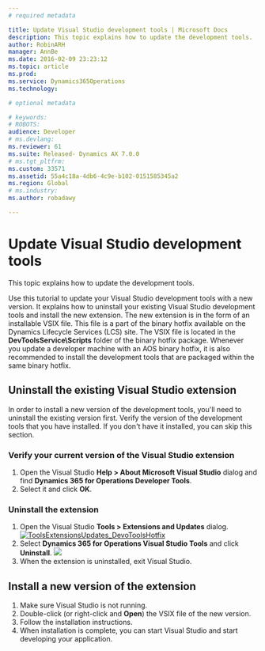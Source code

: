 ```yaml
---
# required metadata

title: Update Visual Studio development tools | Microsoft Docs
description: This topic explains how to update the development tools.
author: RobinARH
manager: AnnBe
ms.date: 2016-02-09 23:23:12
ms.topic: article
ms.prod: 
ms.service: Dynamics365Operations
ms.technology: 

# optional metadata

# keywords: 
# ROBOTS: 
audience: Developer
# ms.devlang: 
ms.reviewer: 61
ms.suite: Released- Dynamics AX 7.0.0
# ms.tgt_pltfrm: 
ms.custom: 33571
ms.assetid: 55a4c18a-4db6-4c9e-b102-0151585345a2
ms.region: Global
# ms.industry: 
ms.author: robadawy

---
```


# Update Visual Studio development tools

This topic explains how to update the development tools.

Use this tutorial to update your Visual Studio development tools with a new version. It explains how to uninstall your existing Visual Studio development tools and install the new extension. The new extension is in the form of an installable VSIX file. This file is a part of the binary hotfix available on the Dynamics Lifecycle Services (LCS) site. The VSIX file is located in the **DevToolsService\\Scripts** folder of the binary hotfix package. Whenever you update a developer machine with an AOS binary hotfix, it is also recommended to install the development tools that are packaged within the same binary hotfix.

## Uninstall the existing Visual Studio extension
In order to install a new version of the development tools, you'll need to uninstall the existing version first. Verify the version of the development tools that you have installed. If you don't have it installed, you can skip this section.

### Verify your current version of the Visual Studio extension

1.  Open the Visual Studio **Help &gt; About Microsoft Visual Studio** dialog and find **Dynamics 365 for Operations Developer Tools**.
2.  Select it and click **OK**.

### Uninstall the extension

1.  Open the Visual Studio **Tools &gt; Extensions and Updates** dialog. [![ToolsExtensionsUpdates\_DevoToolsHotfix](./media/toolsextensionsupdates_devotoolshotfix.png)](./media/toolsextensionsupdates_devotoolshotfix.png)
2.  Select **Dynamics 365 for Operations Visual Studio Tools** and click **Uninstall**. [![](./media/vsextensions2.jpg)](./media/vsextensions2.jpg)
3.  When the extension is uninstalled, exit Visual Studio.

## Install a new version of the extension
1.  Make sure Visual Studio is not running.
2.  Double-click (or right-click and **Open**) the VSIX file of the new version.
3.  Follow the installation instructions.
4.  When installation is complete, you can start Visual Studio and start developing your application.


